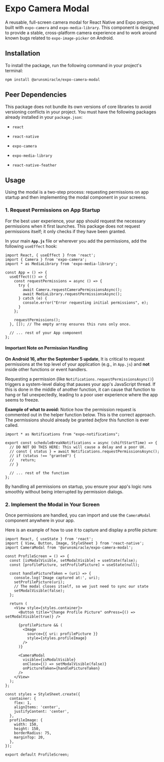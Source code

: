 # Expo Camera Modal

A reusable, full-screen camera modal for React Native and Expo projects, built with `expo-camera` and `expo-media-library`. This component is designed to provide a stable, cross-platform camera experience and to work around known bugs related to `expo-image-picker` on Android.

## Installation

To install the package, run the following command in your project's terminal:

```
npm install @arunsmiracle/expo-camera-modal
```

## Peer Dependencies

This package does not bundle its own versions of core libraries to avoid versioning conflicts in your project. You must have the following packages already installed in your `package.json`:

-   `react`

-   `react-native`

-   `expo-camera`

-   `expo-media-library`

-   `react-native-feather`


## Usage

Using the modal is a two-step process: requesting permissions on app startup and then implementing the modal component in your screens.

### 1. Request Permissions on App Startup

For the best user experience, your app should request the necessary permissions when it first launches. This package does not request permissions itself; it only checks if they have been granted.

In your main **`App.js`** file or wherever you add the permissions, add the following `useEffect` hook:

```
import React, { useEffect } from 'react';
import { Camera } from 'expo-camera';
import * as MediaLibrary from 'expo-media-library';

const App = () => {
  useEffect(() => {
    const requestPermissions = async () => {
      try {
        await Camera.requestCameraPermissionsAsync();
        await MediaLibrary.requestPermissionsAsync();
      } catch (e) {
        console.error("Error requesting initial permissions", e);
      }
    };

    requestPermissions();
  }, []); // The empty array ensures this runs only once.

  // ... rest of your App component
};
```

#### **Important Note on Permission Handling**

**On Android 16, after the September 5 update**, It is critical to request permissions at the top level of your application (e.g., in `App.js`) and **not** inside other functions or event handlers.

Requesting a permission (like `Notifications.requestPermissionsAsync()`) triggers a system-level dialog that pauses your app's JavaScript thread. If this is done in the middle of another function, it can cause that function to hang or fail unexpectedly, leading to a poor user experience where the app seems to freeze.

**Example of what to avoid:** Notice how the permission request is commented out in the helper function below. This is the correct approach. The permissions should already be granted _before_ this function is ever called.

```
import * as Notifications from "expo-notifications";

export const scheduleBreakNotifications = async (shiftStartTime) => {
  // DO NOT DO THIS HERE: This will cause a delay and a poor UX.
  // const { status } = await Notifications.requestPermissionsAsync();
  // if (status !== "granted") {
  //   return;
  // }

  // ... rest of the function
};
```

By handling all permissions on startup, you ensure your app's logic runs smoothly without being interrupted by permission dialogs.

### 2. Implement the Modal in Your Screen

Once permissions are handled, you can import and use the `CameraModal` component anywhere in your app.

Here is an example of how to use it to capture and display a profile picture:

```
import React, { useState } from 'react';
import { View, Button, Image, StyleSheet } from 'react-native';
import CameraModal from '@arunsmiracle/expo-camera-modal';

const ProfileScreen = () => {
  const [isModalVisible, setModalVisible] = useState(false);
  const [profilePicture, setProfilePicture] = useState(null);

  const handlePictureTaken = (uri) => {
    console.log('Image captured at:', uri);
    setProfilePicture(uri);
    // The modal closes itself, so we just need to sync our state
    setModalVisible(false);
  };

  return (
    <View style={styles.container}>
      <Button title="Change Profile Picture" onPress={() => setModalVisible(true)} />

      {profilePicture && (
        <Image
          source={{ uri: profilePicture }}
          style={styles.profileImage}
        />
      )}

      <CameraModal
        visible={isModalVisible}
        onClose={() => setModalVisible(false)}
        onPictureTaken={handlePictureTaken}
      />
    </View>
  );
};

const styles = StyleSheet.create({
  container: {
    flex: 1,
    alignItems: 'center',
    justifyContent: 'center',
  },
  profileImage: {
    width: 150,
    height: 150,
    borderRadius: 75,
    marginTop: 20,
  },
});

export default ProfileScreen;
```